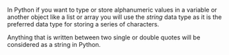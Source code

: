 In Python if you want to type or store alphanumeric values in a variable or another object like a list or array you will use the *string* data type as it is the preferred data type for storing a series of characters.

Anything that is written between two single or double quotes will be considered as a string in Python. 